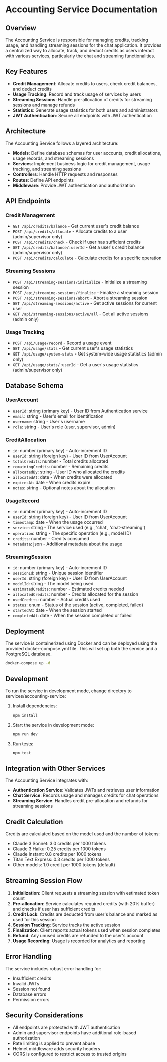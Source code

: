 # Accounting Service Documentation

## Overview
The Accounting Service is responsible for managing credits, tracking usage, and handling streaming sessions for the chat application. It provides a centralized way to allocate, track, and deduct credits as users interact with various services, particularly the chat and streaming functionalities.

## Key Features

- **Credit Management**: Allocate credits to users, check credit balances, and deduct credits
- **Usage Tracking**: Record and track usage of services by users
- **Streaming Sessions**: Handle pre-allocation of credits for streaming sessions and manage refunds
- **Statistics**: Generate usage statistics for both users and administrators
- **JWT Authentication**: Secure all endpoints with JWT authentication

## Architecture

The Accounting Service follows a layered architecture:

- **Models**: Define database schemas for user accounts, credit allocations, usage records, and streaming sessions
- **Services**: Implement business logic for credit management, usage tracking, and streaming sessions
- **Controllers**: Handle HTTP requests and responses
- **Routes**: Define API endpoints
- **Middleware**: Provide JWT authentication and authorization

## API Endpoints

### Credit Management

- `GET /api/credits/balance` - Get current user's credit balance
- `POST /api/credits/allocate` - Allocate credits to a user (admin/supervisor only)
- `POST /api/credits/check` - Check if user has sufficient credits
- `GET /api/credits/balance/:userId` - Get a user's credit balance (admin/supervisor only)
- `POST /api/credits/calculate` - Calculate credits for a specific operation

### Streaming Sessions

- `POST /api/streaming-sessions/initialize` - Initialize a streaming session
- `POST /api/streaming-sessions/finalize` - Finalize a streaming session
- `POST /api/streaming-sessions/abort` - Abort a streaming session
- `GET /api/streaming-sessions/active` - Get active sessions for current user
- `GET /api/streaming-sessions/active/all` - Get all active sessions (admin only)

### Usage Tracking

- `POST /api/usage/record` - Record a usage event
- `GET /api/usage/stats` - Get current user's usage statistics
- `GET /api/usage/system-stats` - Get system-wide usage statistics (admin only)
- `GET /api/usage/stats/:userId` - Get a user's usage statistics (admin/supervisor only)

## Database Schema

### UserAccount
- `userId`: string (primary key) - User ID from Authentication service
- `email`: string - User's email for identification
- `username`: string - User's username
- `role`: string - User's role (user, supervisor, admin)

### CreditAllocation
- `id`: number (primary key) - Auto-increment ID
- `userId`: string (foreign key) - User ID from UserAccount
- `totalCredits`: number - Total credits allocated
- `remainingCredits`: number - Remaining credits
- `allocatedBy`: string - User ID who allocated the credits
- `allocatedAt`: date - When credits were allocated
- `expiresAt`: date - When credits expire
- `notes`: string - Optional notes about the allocation

### UsageRecord
- `id`: number (primary key) - Auto-increment ID
- `userId`: string (foreign key) - User ID from UserAccount
- `timestamp`: date - When the usage occurred
- `service`: string - The service used (e.g., 'chat', 'chat-streaming')
- `operation`: string - The specific operation (e.g., model ID)
- `credits`: number - Credits consumed
- `metadata`: json - Additional metadata about the usage

### StreamingSession
- `id`: number (primary key) - Auto-increment ID
- `sessionId`: string - Unique session identifier
- `userId`: string (foreign key) - User ID from UserAccount
- `modelId`: string - The model being used
- `estimatedCredits`: number - Estimated credits needed
- `allocatedCredits`: number - Credits allocated for the session
- `usedCredits`: number - Actual credits used
- `status`: enum - Status of the session (active, completed, failed)
- `startedAt`: date - When the session started
- `completedAt`: date - When the session completed or failed

## Deployment

The service is containerized using Docker and can be deployed using the provided docker-compose.yml file. This will set up both the service and a PostgreSQL database.

```bash
docker-compose up -d
```

## Development

To run the service in development mode, change directory to services/accounting-service:

1. Install dependencies:
   ```bash
   npm install
   ```

2. Start the service in development mode:
   ```bash
   npm run dev
   ```

3. Run tests:
   ```bash
   npm test
   ```

## Integration with Other Services

The Accounting Service integrates with:

- **Authentication Service**: Validates JWTs and retrieves user information
- **Chat Service**: Records usage and manages credits for chat operations
- **Streaming Service**: Handles credit pre-allocation and refunds for streaming sessions

## Credit Calculation

Credits are calculated based on the model used and the number of tokens:

- Claude 3 Sonnet: 3.0 credits per 1000 tokens
- Claude 3 Haiku: 0.25 credits per 1000 tokens
- Claude Instant: 0.8 credits per 1000 tokens
- Titan Text Express: 0.3 credits per 1000 tokens
- Other models: 1.0 credit per 1000 tokens (default)

## Streaming Session Flow

1. **Initialization**: Client requests a streaming session with estimated token count
2. **Pre-allocation**: Service calculates required credits (with 20% buffer) and checks if user has sufficient credits
3. **Credit Lock**: Credits are deducted from user's balance and marked as used for this session
4. **Session Tracking**: Service tracks the active session
5. **Finalization**: Client reports actual tokens used when session completes
6. **Refund**: Any unused credits are refunded to the user's account
7. **Usage Recording**: Usage is recorded for analytics and reporting

## Error Handling

The service includes robust error handling for:
- Insufficient credits
- Invalid JWTs
- Session not found
- Database errors
- Permission errors

## Security Considerations

- All endpoints are protected with JWT authentication
- Admin and supervisor endpoints have additional role-based authorization
- Rate limiting is applied to prevent abuse
- Helmet middleware adds security headers
- CORS is configured to restrict access to trusted origins